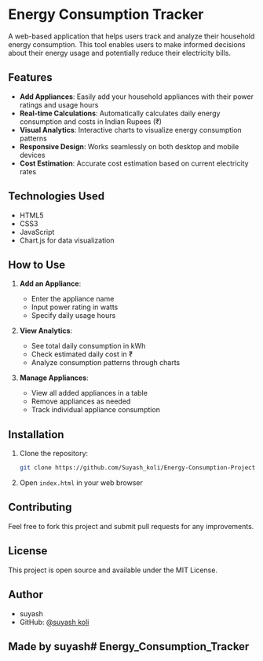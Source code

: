# Energy Consumption Tracker

A web-based application that helps users track and analyze their household energy consumption. This tool enables users to make informed decisions about their energy usage and potentially reduce their electricity bills.

## Features

- **Add Appliances**: Easily add your household appliances with their power ratings and usage hours
- **Real-time Calculations**: Automatically calculates daily energy consumption and costs in Indian Rupees (₹)
- **Visual Analytics**: Interactive charts to visualize energy consumption patterns
- **Responsive Design**: Works seamlessly on both desktop and mobile devices
- **Cost Estimation**: Accurate cost estimation based on current electricity rates

## Technologies Used

- HTML5
- CSS3
- JavaScript
- Chart.js for data visualization

## How to Use

1. **Add an Appliance**:
   - Enter the appliance name
   - Input power rating in watts
   - Specify daily usage hours

2. **View Analytics**:
   - See total daily consumption in kWh
   - Check estimated daily cost in ₹
   - Analyze consumption patterns through charts

3. **Manage Appliances**:
   - View all added appliances in a table
   - Remove appliances as needed
   - Track individual appliance consumption

## Installation

1. Clone the repository:
   ```bash
   git clone https://github.com/Suyash_koli/Energy-Consumption-Project.git
   ```
2. Open `index.html` in your web browser

## Contributing

Feel free to fork this project and submit pull requests for any improvements.

## License

This project is open source and available under the MIT License.

## Author

- suyash 
- GitHub: [@suyash koli](https://github.com/suyash_koli )

## Made by suyash# Energy_Consumption_Tracker
